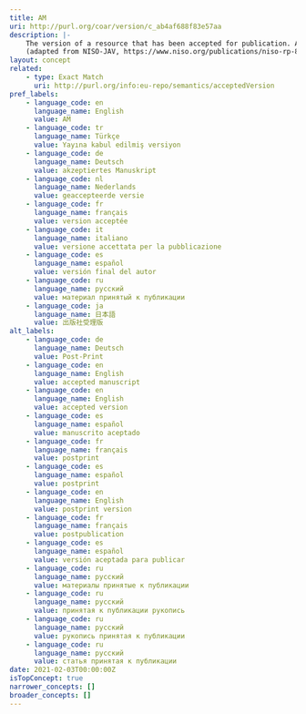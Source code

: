 ```yaml
---
title: AM
uri: http://purl.org/coar/version/c_ab4af688f83e57aa
description: |-
    The version of a resource that has been accepted for publication. A second party takes permanent responsibility for the resource. Content and layout follow publisher’s submission requirements.
    (adapted from NISO-JAV, https://www.niso.org/publications/niso-rp-8-2008-jav)
layout: concept
related:
    - type: Exact Match
      uri: http://purl.org/info:eu-repo/semantics/acceptedVersion
pref_labels:
    - language_code: en
      language_name: English
      value: AM
    - language_code: tr
      language_name: Türkçe
      value: Yayına kabul edilmiş versiyon
    - language_code: de
      language_name: Deutsch
      value: akzeptiertes Manuskript
    - language_code: nl
      language_name: Nederlands
      value: geaccepteerde versie
    - language_code: fr
      language_name: français
      value: version acceptée
    - language_code: it
      language_name: italiano
      value: versione accettata per la pubblicazione
    - language_code: es
      language_name: español
      value: versión final del autor
    - language_code: ru
      language_name: русский
      value: материал принятый к публикации
    - language_code: ja
      language_name: 日本語
      value: 出版社受理版
alt_labels:
    - language_code: de
      language_name: Deutsch
      value: Post-Print
    - language_code: en
      language_name: English
      value: accepted manuscript
    - language_code: en
      language_name: English
      value: accepted version
    - language_code: es
      language_name: español
      value: manuscrito aceptado
    - language_code: fr
      language_name: français
      value: postprint
    - language_code: es
      language_name: español
      value: postprint
    - language_code: en
      language_name: English
      value: postprint version
    - language_code: fr
      language_name: français
      value: postpublication
    - language_code: es
      language_name: español
      value: versión aceptada para publicar
    - language_code: ru
      language_name: русский
      value: материалы принятые к публикации
    - language_code: ru
      language_name: русский
      value: принятая к публикации рукопись
    - language_code: ru
      language_name: русский
      value: рукопись принятая к публикации
    - language_code: ru
      language_name: русский
      value: статья принятая к публикации
date: 2021-02-03T00:00:00Z
isTopConcept: true
narrower_concepts: []
broader_concepts: []
---
```


